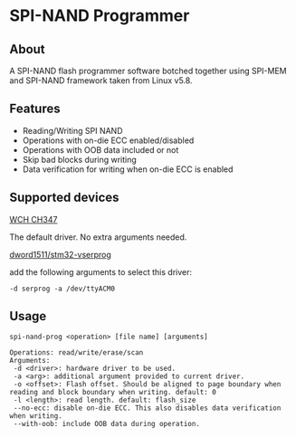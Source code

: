# SPI-NAND Programmer

## About

A SPI-NAND flash programmer software botched together using SPI-MEM and SPI-NAND framework taken from Linux v5.8.

## Features

* Reading/Writing SPI NAND
* Operations with on-die ECC enabled/disabled
* Operations with OOB data included or not
* Skip bad blocks during writing
* Data verification for writing when on-die ECC is enabled

## Supported devices

[WCH CH347](https://www.wch.cn/products/CH347.html)

The default driver. No extra arguments needed. 

[dword1511/stm32-vserprog](https://github.com/dword1511/stm32-vserprog)

add the following arguments to select this driver:

```
-d serprog -a /dev/ttyACM0
```

## Usage
```
spi-nand-prog <operation> [file name] [arguments]

Operations: read/write/erase/scan
Arguments:
 -d <driver>: hardware driver to be used.
 -a <arg>: additional argument provided to current driver.
 -o <offset>: Flash offset. Should be aligned to page boundary when reading and block boundary when writing. default: 0
 -l <length>: read length. default: flash_size
 --no-ecc: disable on-die ECC. This also disables data verification when writing.
 --with-oob: include OOB data during operation.
```
